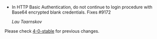 *   In HTTP Basic Authentication, do not continue to login procedure with Base64 encrypted
    blank credentials.
    Fixes #9172

    *Lau Taarnskov*

Please check [4-0-stable](https://github.com/rails/rails/blob/4-0-stable/actionpack/CHANGELOG.md) for previous changes.

